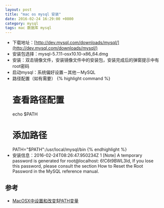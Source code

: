 ```yaml
---
layout: post
title: "mac os mysql 安装"
date: 2016-02-24 16:29:00 +0800
category: mysql
tags: mac 数据库 mysql
---
```


* 下载地址：[http://dev.mysql.com/downloads/mysql/](http://dev.mysql.com/downloads/mysql/)
* 安装包选择：mysql-5.7.11-osx10.10-x86_64.dmg
* 安装：双击镜像文件，安装镜像文件中的安装包，安装完成后的弹窗提示中有root密码
* 启动mysql：系统偏好设置－其他－MySQL
* 路径配置（如有需要）
{% highlight command %}
    # 查看路径配置
    echo $PATH
    # 添加路径
    PATH="$PATH":/usr/local/mysql/bin
{% endhighlight %}
* 安装信息：2016-02-24T08:26:47.950234Z 1 [Note] A temporary password is generated for root@localhost: 6!C6t9BWL3Id, If you lose this password, please consult the section How to Reset the Root Password in the MySQL reference manual.

## 参考

* [MacOSX中设置和改变$PATH变量](http://www.tuicool.com/articles/uQnaMnY)